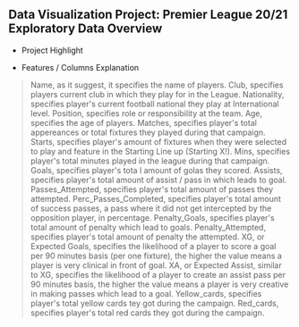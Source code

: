 ## Data Visualization Project: Premier League 20/21 Exploratory Data Overview
* Project Highlight

* Features / Columns Explanation
> Name, as it suggest, it specifies the name of players.
> Club, specifies players current club in which they play for in the League.
> Nationality, specifies player's current football national they play at International level.
> Position, specifies role or responsibility at the team.
> Age, specifies the age of players.
> Matches, specifies player's total appereances or total fixtures they played during that campaign.
> Starts, specifies player's amount of fixtures when they were selected to play and feature in the Starting Line up (Starting X!).
> Mins, specifies player's total minutes played in the league during that campaign.
> Goals, specifies player's tota l amount of golas they scored.
> Assists, specifies player's total amount of assist / pass in which leads to goal.
> Passes_Attempted, specifies player's total amount of passes they attempted.
> Perc_Passes_Completed, specifies player's total amount of success passes, a pass where it did not get intercepted by the opposition player, in percentage.
> Penalty_Goals, specifies player's total amount of penalty which lead to goals.
> Penalty_Attempted, specifies player's total amount of penalty the attempted.
> XG, or Expected Goals, specifies the likelihood of a player to score a goal per 90 minutes basis (per one fixture), the higher the value means a player is very clinical in front of goal.
> XA, or Expected Assist, similar to XG, specifies the likelihood of a player to create an assist pass per 90 minutes basis, the higher the value means a player is very creative in making passes which lead to a goal.
> Yellow_cards, specifies player's total yellow cards tey got during the campaign.
> Red_cards, specifies player's total red cards they got during the campaign.



